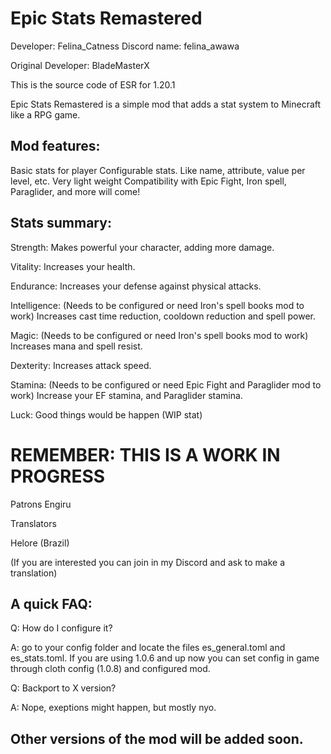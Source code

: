 # Epic Stats Remastered

Developer: Felina_Catness Discord name: felina_awawa

Original Developer: BladeMasterX

This is the source code of ESR for 1.20.1



Epic Stats Remastered is a simple mod that adds a stat system to Minecraft like a RPG game.
 

 

## Mod features:

Basic stats for player
Configurable stats. Like name, attribute, value per level, etc.
Very light weight
Compatibility with Epic Fight, Iron spell, Paraglider, and more will come!
 

 

## Stats summary:
 

Strength: Makes powerful your character, adding more damage.

 

Vitality: Increases your health.

 

Endurance: Increases your defense against physical attacks.

 

Intelligence: (Needs to be configured or need Iron's spell books mod to work) Increases cast time reduction, cooldown reduction and spell power.

 

Magic: (Needs to be configured or need Iron's spell books mod to work) Increases mana and spell resist.

 

Dexterity: Increases attack speed.

 

Stamina: (Needs to be configured or need Epic Fight and Paraglider mod to work) Increase your EF stamina, and Paraglider stamina.

 

Luck: Good things would be happen (WIP stat)

 

 

 

# REMEMBER: THIS IS A WORK IN PROGRESS
 

Patrons
Engiru

 

Translators  

Helore (Brazil)

(If you are interested you can join in my Discord and ask to make a translation)

 

## A quick FAQ:

 

Q: How do I configure it?

A: go to your config folder and locate the files es_general.toml and es_stats.toml. If you are using 1.0.6 and up now you can set config in game through cloth config (1.0.8) and configured mod.

 

Q: Backport to X version?

A: Nope, exeptions might happen, but mostly nyo.



## Other versions of the mod will be added soon. 

 

 
